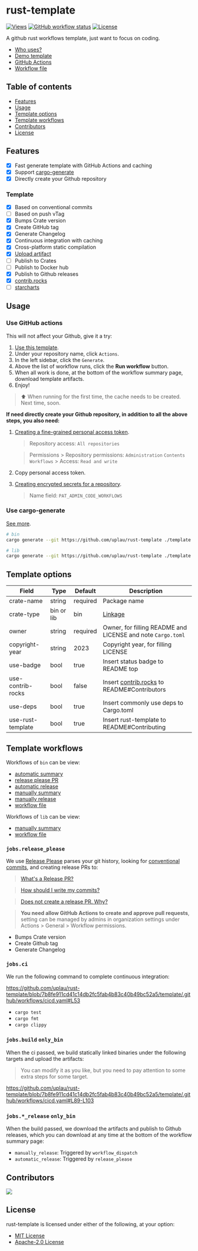 # rust-template

[![Views](https://hits.seeyoufarm.com/api/count/incr/badge.svg?url=https%3A%2F%2Fgithub.com%2Fuplau%2Frust-template&count_bg=%2379C83D&title_bg=%23555555&icon=&icon_color=%23E7E7E7&title=Views&edge_flat=false)](https://hits.seeyoufarm.com)
[![GitHub workflow status](https://github.com/uplau/rust-template/actions/workflows/generate.yaml/badge.svg)](https://github.com/uplau/rust-template/actions/workflows/generate.yaml)
[![License](https://img.shields.io/badge/license-MIT%2FApache--2.0-blue.svg)](./LICENSE-MIT)

A github rust workflows template, just want to focus on coding.

- [Who uses?](https://github.com/search?q=in%3Areadme+uplau%2Frust-template&type=repositories)
- [Demo template](https://github.com/uplau/rust-template-demo)
- [GitHub Actions](https://github.com/uplau/rust-template/actions/workflows/generate.yaml)
- [Workflow file](.github/workflows/generate.yaml)

## Table of contents

- [Features](#features)
- [Usage](#usage)
- [Template options](#template-options)
- [Template workflows](#template-workflows)
- [Contributors](#contributors)
- [License](#license)

## Features

- [x] Fast generate template with GitHub Actions and caching
- [x] Support [cargo-generate](https://github.com/cargo-generate/cargo-generate)
- [x] Directly create your Github repository

### Template

- [x] Based on conventional commits
- [ ] Based on push vTag
- [x] Bumps Crate version
- [x] Create GitHub tag
- [x] Generate Changelog
- [x] Continuous integration with caching
- [x] Cross-platform static compilation
- [x] [Upload artifact](https://github.com/actions/upload-artifact/tree/main)
- [ ] Publish to Crates
- [ ] Publish to Docker hub
- [x] Publish to Github releases
- [x] [contrib.rocks](https://contrib.rocks/)
- [ ] [starcharts](https://starchart.cc/)

## Usage

### Use GitHub actions

This will not affect your Github, give it a try:

1. [Use this template](https://github.com/new?template_name=rust-template&template_owner=uplau).
2. Under your repository name, click `Actions`.
3. In the left sidebar, click the `Generate`.
4. Above the list of workflow runs, click the **Run workflow** button.
5. When all work is done, at the bottom of the workflow summary page, download template artifacts.
6. Enjoy!

> ⬆️ When running for the first time, the cache needs to be created. Next time, soon.

**If need directly create your Github repository, in addition to all the above steps, you also need:**

1. [Creating a fine-grained personal access token](https://docs.github.com/en/authentication/keeping-your-account-and-data-secure/managing-your-personal-access-tokens#creating-a-fine-grained-personal-access-token).

   > Repository access: `All repositories`

   > Permissions > Repository permissions: `Administration` `Contents` `Workflows` > Access: `Read and write`

2. Copy personal access token.

3. [Creating encrypted secrets for a repository](https://docs.github.com/en/actions/security-guides/encrypted-secrets#creating-encrypted-secrets-for-a-repository).
   > Name field:
   > `PAT_ADMIN_CODE_WORKFLOWS`

### Use cargo-generate

[See more](https://github.com/cargo-generate/cargo-generate).

```bash
# bin
cargo generate --git https://github.com/uplau/rust-template ./template --name "crate-name" --bin

# lib
cargo generate --git https://github.com/uplau/rust-template ./template --name "crate-name" --lib
```

## Template options

| Field             | Type       | Default  | Description                                                           |
| ----------------- | ---------- | -------- | --------------------------------------------------------------------- |
| crate-name        | string     | required | Package name                                                          |
| crate-type        | bin or lib | bin      | [Linkage](https://doc.rust-lang.org/reference/linkage.html)           |
| owner             | string     | required | Owner, for filling README and LICENSE and note `Cargo.toml`           |
| copyright-year    | string     | 2023     | Copyright year, for filling LICENSE                                   |
| use-badge         | bool       | true     | Insert status badge to README top                                     |
| use-contrib-rocks | bool       | false    | Insert [contrib.rocks](https://contrib.rocks/) to README#Contributors |
| use-deps          | bool       | true     | Insert commonly use deps to Cargo.toml                                |
| use-rust-template | bool       | true     | Insert rust-template to README#Contributing                           |

## Template workflows

Workflows of `bin` can be view:

- [automatic summary](https://github.com/uplau/rust-template-demo/actions/runs/5672076317)
- [release please PR](https://github.com/uplau/rust-template-demo/pull/1)
- [automatic release](https://github.com/uplau/rust-template-demo/releases/tag/v0.1.0)
- [manually summary](https://github.com/uplau/rust-template-demo/actions/runs/5671922967)
- [manually release](https://github.com/uplau/rust-template-demo/releases/tag/next)
- [workflow file](https://github.com/uplau/rust-template-demo/blob/main/.github/workflows/cicd.yaml)

Workflows of `lib` can be view:

- [manually summary](https://github.com/uplau/rust-template-demo/actions/runs/5671896111)
- [workflow file](https://github.com/uplau/rust-template-demo/blob/lib-default-use/.github/workflows/cicd.yaml)

### `jobs.release_please`

We use [Release Please](https://github.com/google-github-actions/release-please-action) parses your git history, looking for [conventional commits](https://www.conventionalcommits.org/en/v1.0.0/), and creating release PRs to:

> [What's a Release PR?](https://github.com/google-github-actions/release-please-action#whats-a-release-pr)

> [How should I write my commits?](https://github.com/googleapis/release-please#how-should-i-write-my-commits)

> [Does not create a release PR. Why?](https://github.com/googleapis/release-please#release-please-bot-does-not-create-a-release-pr-why)

> **You need allow GitHub Actions to create and approve pull requests**, setting can be managed by admins in organization settings under Actions > General > Workflow permissions.

- Bumps Crate version
- Create Github tag
- Generate Changelog

### `jobs.ci`

We run the following command to complete continuous integration:

https://github.com/uplau/rust-template/blob/7b8fe911cd41c14db2fc5fab4b83c40b49bc52a5/template/.github/workflows/cicd.yaml#L53

- `cargo test`
- `cargo fmt`
- `cargo clippy`

### `jobs.build` `only_bin`

When the ci passed, we build statically linked binaries under the following targets and upload the artifacts:

> You can modify it as you like, but you need to pay attention to some extra steps for some target.

https://github.com/uplau/rust-template/blob/7b8fe911cd41c14db2fc5fab4b83c40b49bc52a5/template/.github/workflows/cicd.yaml#L89-L103

### `jobs.*_release` `only_bin`

When the build passed, we download the artifacts and publish to Github releases, which you can download at any time at the bottom of the workflow summary page:

- `manually_release`: Triggered by `workflow_dispatch`
- `automatic_release`: Triggered by `release_please`

## Contributors

<a href="https://github.com/uplau/rust-template/graphs/contributors">
  <img src="https://contrib.rocks/image?repo=uplau/rust-template&max=400&columns=20" />
</a>

## License

rust-template is licensed under either of the following, at your option:

- [MIT License](./LICENSE-MIT)
- [Apache-2.0 License](./LICENSE-APACHE)
